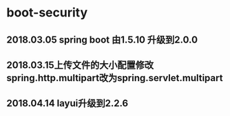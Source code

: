 # boot-security
## 2018.03.05 spring boot 由1.5.10 升级到2.0.0
## 2018.03.15上传文件的大小配置修改spring.http.multipart改为spring.servlet.multipart
## 2018.04.14 layui升级到2.2.6
